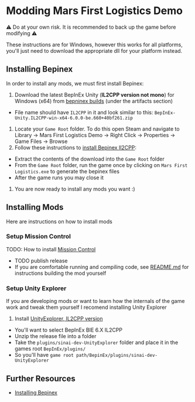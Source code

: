 # Modding Mars First Logistics Demo

⚠ Do at your own risk. It is recommended to back up the game before modifying ⚠

These instructions are for Windows, however this works for all platforms, you'll just need to download the appropriate dll for your platform instead.

## Installing Bepinex

In order to install any mods, we must first install Bepinex:

1. Download the latest BepInEx Unity (**IL2CPP version not mono**) for Windows (x64) from [bepninex builds](https://builds.bepinex.dev/projects/bepinex_be) (under the artifacts section)
  - File name should have `IL2CPP` in it and look similar to this: `BepInEx-Unity.IL2CPP-win-x64-6.0.0-be.660+40bf261.zip`
1. Locate your `Game Root` folder. To do this open Steam and navigate to Library -> Mars First Logistics Demo -> Right Click -> Properties -> Game Files -> Browse
1. Follow these instructions to [install Bepinex Il2CPP](https://docs.bepinex.dev/master/articles/user_guide/installation/unity_il2cpp.html):
  - Extract the contents of the download into the `Game Root` folder
  - From the `Game Root` folder, run the game once by clicking on `Mars First Logistics.exe` to generate the bepinex files
  - After the game runs you may close it
1. You are now ready to install any mods you want :)

## Installing Mods

Here are instructions on how to install mods

### Setup Mission Control

TODO: How to install [Mission Control](https://github.com/JordanMajd/MissionControl)
- TODO publish release
- If you are comfortable running and compiling code, see [README.md](/README.md) for instructions building the mod yourself

### Setup Unity Explorer

If you are developing mods or want to learn how the internals of the game work and tweak them yourself I recomend installing Unity Explorer

1. Install [UnityExplorer, IL2CPP version](https://github.com/sinai-dev/UnityExplorer)
  - You'll want to select BepInEx BIE 6.X IL2CPP
  - Unzip the release file into a folder
  - Take the `plugins/sinai-dev-UnityExplorer` folder and place it in the games root `BepInEx/plugins/`
  - So you'll have `game root path/BepinEx/plugins/sinai-dev-UnityExplorer`

## Further Resources

- [Installing Bepinex](https://docs.bepinex.dev/master/articles/user_guide/installation/index.html)